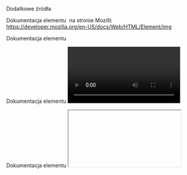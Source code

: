 Dodatkowe źródła

Dokumentacja elementu <img> na stronie Mozilli: https://developer.mozilla.org/en-US/docs/Web/HTML/Element/img

Dokumentacja elementu <audio> na stronie Mozilli: https://developer.mozilla.org/en-US/docs/Web/HTML/Element/audio

Dokumentacja elementu <video> na stronie Mozilli: https://developer.mozilla.org/en-US/docs/Web/HTML/Element/video

Dokumentacja elementu <iframe> na stronie Mozilli: https://developer.mozilla.org/en-US/docs/Web/HTML/Element/iframe
